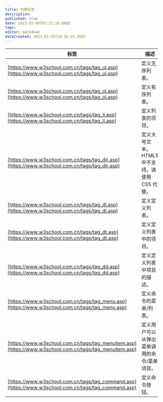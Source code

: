 ```yaml
---
title: 列表标签
description: 
published: true
date: 2023-03-06T03:11:18.088Z
tags: 
editor: markdown
dateCreated: 2023-02-25T10:36:19.365Z
---
```


| 标签 | 描述                                            |
| ------ | ------------------------------------------------- |
| [https://www.w3school.com.cn/tags/tag_ul.asp](https://www.w3school.com.cn/tags/tag_ul.asp)     | 定义无序列表。                                  |
| [https://www.w3school.com.cn/tags/tag_ol.asp](https://www.w3school.com.cn/tags/tag_ol.asp)     | 定义有序列表。                                  |
| [https://www.w3school.com.cn/tags/tag_li.asp](https://www.w3school.com.cn/tags/tag_li.asp)     | 定义列表的项目。                                |
| [https://www.w3school.com.cn/tags/tag_dir.asp](https://www.w3school.com.cn/tags/tag_dir.asp)     | 定义大号文本。HTML5 中不支持。请使用 CSS 代替。 |
| [https://www.w3school.com.cn/tags/tag_dl.asp](https://www.w3school.com.cn/tags/tag_dl.asp)     | 定义定义列表。                                  |
| [https://www.w3school.com.cn/tags/tag_dt.asp](https://www.w3school.com.cn/tags/tag_dt.asp)     | 定义定义列表中的项目。                          |
| [https://www.w3school.com.cn/tags/tag_dd.asp](https://www.w3school.com.cn/tags/tag_dd.asp)     | 定义定义列表中项目的描述。                      |
| [https://www.w3school.com.cn/tags/tag_menu.asp](https://www.w3school.com.cn/tags/tag_menu.asp)     | 定义命令的菜单/列表。                           |
| [https://www.w3school.com.cn/tags/tag_menuitem.asp](https://www.w3school.com.cn/tags/tag_menuitem.asp)     | 定义用户可以从弹出菜单调用的命令/菜单项目。     |
| [https://www.w3school.com.cn/tags/tag_command.asp](https://www.w3school.com.cn/tags/tag_command.asp)     | 定义命令按钮。                                  |
